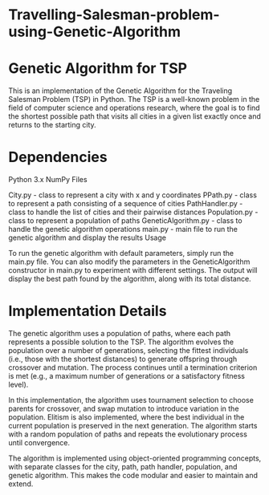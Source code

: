# Travelling-Salesman-problem-using-Genetic-Algorithm


# Genetic Algorithm for TSP

This is an implementation of the Genetic Algorithm for the Traveling Salesman Problem (TSP) in Python. The TSP is a well-known problem in the field of computer science and operations research, where the goal is to find the shortest possible path that visits all cities in a given list exactly once and returns to the starting city.

# Dependencies

Python 3.x
NumPy
Files

City.py - class to represent a city with x and y coordinates
PPath.py - class to represent a path consisting of a sequence of cities
PathHandler.py - class to handle the list of cities and their pairwise distances
Population.py - class to represent a population of paths
GeneticAlgorithm.py - class to handle the genetic algorithm operations
main.py - main file to run the genetic algorithm and display the results
Usage

To run the genetic algorithm with default parameters, simply run the main.py file. You can also modify the parameters in the GeneticAlgorithm constructor in main.py to experiment with different settings. The output will display the best path found by the algorithm, along with its total distance.

# Implementation Details

The genetic algorithm uses a population of paths, where each path represents a possible solution to the TSP. The algorithm evolves the population over a number of generations, selecting the fittest individuals (i.e., those with the shortest distances) to generate offspring through crossover and mutation. The process continues until a termination criterion is met (e.g., a maximum number of generations or a satisfactory fitness level).

In this implementation, the algorithm uses tournament selection to choose parents for crossover, and swap mutation to introduce variation in the population. Elitism is also implemented, where the best individual in the current population is preserved in the next generation. The algorithm starts with a random population of paths and repeats the evolutionary process until convergence.

The algorithm is implemented using object-oriented programming concepts, with separate classes for the city, path, path handler, population, and genetic algorithm. This makes the code modular and easier to maintain and extend.
